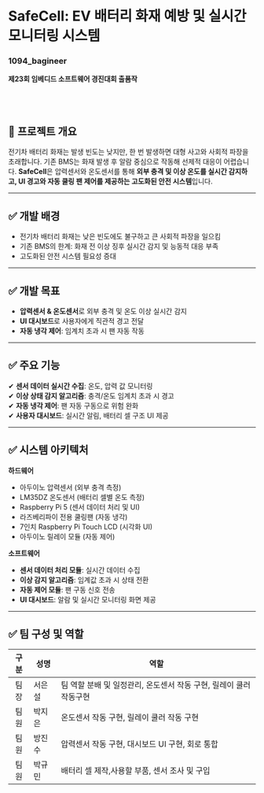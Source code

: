 # SafeCell: EV 배터리 화재 예방 및 실시간 모니터링 시스템
### 1094_bagineer  
**제23회 임베디드 소프트웨어 경진대회 출품작**<br><br><br><br>


## 📌 프로젝트 개요
전기차 배터리 화재는 발생 빈도는 낮지만, 한 번 발생하면 대형 사고와 사회적 파장을 초래합니다. 기존 BMS는 화재 발생 후 알람 중심으로 작동해 선제적 대응이 어렵습니다. **SafeCell**은 압력센서와 온도센서를 통해 **외부 충격 및 이상 온도를 실시간 감지하고, UI 경고와 자동 쿨링 팬 제어를 제공하는 고도화된 안전 시스템**입니다.

---

## ✅ 개발 배경
- 전기차 배터리 화재는 낮은 빈도에도 불구하고 큰 사회적 파장을 일으킴
- 기존 BMS의 한계: 화재 전 이상 징후 실시간 감지 및 능동적 대응 부족
- 고도화된 안전 시스템 필요성 증대

---

## ✅ 개발 목표
- **압력센서 & 온도센서**로 외부 충격 및 온도 이상 실시간 감지
- **UI 대시보드**로 사용자에게 직관적 경고 전달
- **자동 냉각 제어**: 임계치 초과 시 팬 자동 작동

---

## ✅ 주요 기능
✔ **센서 데이터 실시간 수집**: 온도, 압력 값 모니터링  
✔ **이상 상태 감지 알고리즘**: 충격/온도 임계치 초과 시 경고  
✔ **자동 냉각 제어**: 팬 자동 구동으로 위험 완화  
✔ **사용자 대시보드**: 실시간 알림, 배터리 셀 구조 UI 제공  

---

## ✅ 시스템 아키텍처
**하드웨어**
- 아두이노 압력센서 (외부 충격 측정)
- LM35DZ 온도센서 (배터리 셀별 온도 측정)
- Raspberry Pi 5 (센서 데이터 처리 및 UI)
- 라즈베리파이 전용 쿨링팬 (자동 냉각)
- 7인치 Raspberry Pi Touch LCD (시각화 UI)
- 아두이노 릴레이 모듈 (자동 제어)

**소프트웨어**
- **센서 데이터 처리 모듈**: 실시간 데이터 수집
- **이상 감지 알고리즘**: 임계값 초과 시 상태 전환
- **자동 제어 모듈**: 팬 구동 신호 전송
- **UI 대시보드**: 알람 및 실시간 모니터링 화면 제공

---

## ✅ 팀 구성 및 역할
|    구분    | 성명 | 역할 |
|:---:|------|------|
| 팀장 | 서은설 |팀 역할 분배 및 일정관리, 온도센서 작동 구현, 릴레이 쿨러 작동구현|
| 팀원 | 박지은 |온도센서 작동 구현, 릴레이 쿨러 작동 구현|
| 팀원 | 방진수 |압력센서 작동 구현, 대시보드 UI 구현, 회로 통합|
| 팀원 | 박규민 |배터리 셀 제작,사용할 부품, 센서 조사 및 구입|
